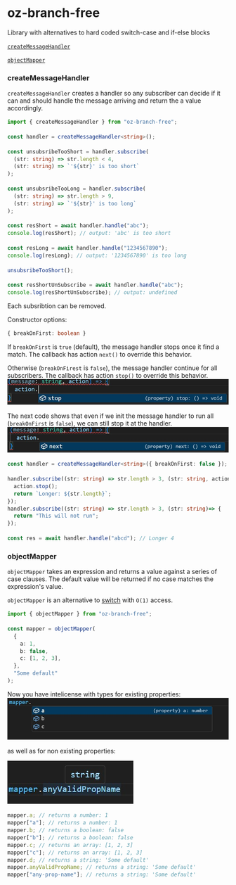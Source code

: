 # oz-branch-free

Library with alternatives to hard coded switch-case and if-else blocks

[`createMessageHandler`](#createmessagehandler)

[`objectMapper`](#objectmapper)

### createMessageHandler

`createMessageHandler` creates a handler so any subscriber can decide if it can and should handle the message arriving and return the a value accordingly.

```typescript
import { createMessageHandler } from "oz-branch-free";

const handler = createMessageHandler<string>();

const unsubsribeTooShort = handler.subscribe(
  (str: string) => str.length < 4,
  (str: string) => `'${str}' is too short`
);

const unsubsribeTooLong = handler.subscribe(
  (str: string) => str.length > 9,
  (str: string) => `'${str}' is too long`
);

const resShort = await handler.handle("abc");
console.log(resShort); // output: 'abc' is too short

const resLong = await handler.handle("1234567890");
console.log(resLong); // output: '1234567890' is too long

unsubsribeTooShort();

const resShortUnSubscribe = await handler.handle("abc");
console.log(resShortUnSubscribe); // output: undefined
```

Each subsribtion can be removed.


Constructor options:
```typescript
{ breakOnFirst: boolean }
```
If `breakOnFirst` is `true` (default), the message handler stops once it find a match. The callback has action `next()` to override this behavior.

Otherwise (`breakOnFirest` is `false`), the message handler continue for all subscribers. The callback has action `stop()` to override this behavior.
![action can overide behavior](/assets/images/message-handler-continue-all.jpeg)

The next code shows that even if we init the message handler to run all (`breakOnFirst` is `false`), we can still stop it at the handler.
![action can overide behavior](/assets/images/message-handler-break-on-first.jpeg)

```typescript
const handler = createMessageHandler<string>({ breakOnFirst: false });

handler.subscribe((str: string) => str.length > 3, (str: string, action: ContinueAllActionable)=> {
  action.stop();
  return `Longer: ${str.length}`;
});
handler.subscribe((str: string) => str.length > 3, (str: string)=> {
  return "This will not run";
});

const res = await handler.handle("abcd"); // Longer 4

```
### objectMapper

`objectMapper` takes an expression and returns a value against a series of case clauses.
The default value will be returned if no case matches the expression's value.

`objectMapper` is an alternative to [switch](https://developer.mozilla.org/en-US/docs/Web/JavaScript/Reference/Statements/switch) with `O(1)` access.

```typescript
import { objectMapper } from "oz-branch-free";

const mapper = objectMapper(
  {
    a: 1,
    b: false,
    c: [1, 2, 3],
  },
  "Some default"
);
```

Now you have intelicense with types for existing properties:
![object-mapper with types](/assets/images/object-mapper.jpeg)

as well as for non existing properties:

![object-mapper with default type](/assets/images/object-mapper-default.jpeg)

```typescript
mapper.a; // returns a number: 1
mapper["a"]; // returns a number: 1
mapper.b; // returns a boolean: false
mapper["b"]; // returns a boolean: false
mapper.c; // returns an array: [1, 2, 3]
mapper["c"]; // returns an array: [1, 2, 3]
mapper.d; // returns a string: 'Some default'
mapper.anyValidPropName; // returns a string: 'Some default'
mapper["any-prop-name"]; // returns a string: 'Some default'
```
